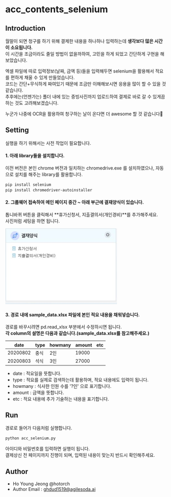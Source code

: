 # acc_contents_selenium


## Introduction
월말이 되면 청구를 하기 위해 결제한 내용을 하나하나 입력하는데 **생각보다 많은 시간이 소요됩니다.**  
이 시간을 조금이라도 줄일 방법이 없을까하여, 고민을 하게 되었고 간단하게 구현을 해보았습니다.     

엑셀 파일에 따로 입력정보(날짜, 금액 등)들을 입력해두면 selenium을 활용해서 적요를 편하게 채울 수 있게 만들었습니다.   
코드는 간단+무식하게 짜여있기 때문에 조금만 이해해보시면 응용을 많이 할 수 있을 것 같습니다.   
추후에는(언젠가는) 폴더 내에 있는 증빙사진까지 업로드하여 결제로 바로 갈 수 있게끔 하는 것도 고려해보겠습니다.  

누군가 나중에 OCR을 활용하여 청구하는 날이 온다면 더 awesome 할 것 같습니다👋   




## Setting  
실행을 하기 위해서는 사전 작업이 필요합니다. 

#### 1. 아래 library들을 설치합니다. 
이전 버전은 본인 chrome 버전과 일치하는 chromedrive.exe 를 설치하였으나, 자동으로 설치를 해주는 library를 활용합니다. 

```sh
pip install selenium
pip install chromedriver-autoinstaller
```
  
#### 2. 그룹웨어 접속하여 메인 페이지 중간 ~ 아래 부근에 결재양식이 있습니다.   
톱니바퀴 버튼을 클릭해서 **휴가신청서, 지출결의서(개인경비)**를 추가해주세요.  
사진처럼 세팅을 하면 됩니다.  


![example](./templete.JPG)



  
#### 3. 경로 내에 sample_data.xlsx 파일에 본인 적요 내용을 채워넣습니다.   
경로를 바꾸시려면 pd.read_xlsx 부분에서 수정하시면 됩니다.  
**각 column의 설명은 다음과 같습니다.(sample_data.xlsx를 참고해주세요.)**  


date | type | howmany | amount | etc
---- | ---- | ---- | ---- | ----
20200802 | 중식 | 2인 | 19000 | 
20200803 | 석식 | 3인 | 27000 | 
  

- date : 적요일을 뜻합니다.  
- type : 적요를 실제로 검색하는데 활용하며, 적요 내용에도 입력이 됩니다.  
- howmany : 식사한 인원 수를 '?인' 으로 표기합니다.  
- amount : 금액을 뜻합니다.  
- etc : 적요 내용에 추가 기술하는 내용을 표기합니다.  



## Run  
경로로 들어가 다음처럼 실행합니다.   

```sh
python acc_selenium.py
```
아이디와 비밀번호를 입력하면 실행이 됩니다.   
결제상신 전 페이지까지 진행이 되며, 입력된 내용이 맞는지 반드시 확인해주세요.  


## Author
- Ho Young Jeong @hotorch
- Author Email : ghdud1519@agilesoda.ai
